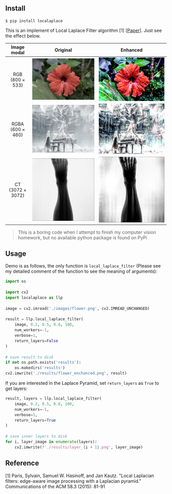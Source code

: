 ## Install

```
$ pip install localaplace
```

This is an implement of Local Laplace Filter algorithm [1]  [[Paper](https://people.csail.mit.edu/hasinoff/pubs/ParisEtAl11-lapfilters-lowres.pdf)]. Just see the effect below.


|Image modal|   Original    |   Enhanced    |
|:---:|:------------:|:------------:|
|RGB (800 × 533)|  <img src="./images/flower.png" alt="Image 1" style="width: 600px; height: auto;">  |  <img src="./images/flower_enchanced.png" alt="Image 2" style="width: 600px; height: auto;">  |
|RGBA (600 × 460)|  <img src="./images/anime.png" alt="Image 1" style="width: 600px; height: auto;">  |  <img src="./images/anime_enchanced.png" alt="Image 2" style="width: 600px; height: auto;">  |
|CT (3072 × 3072)|  <img src="./images/ankle.png" alt="Image 1" style="width: 600px; height: auto;">  |  <img src="./images/ankle_enchanced.png" alt="Image 2" style="width: 600px; height: auto;">  |



> This is a boring code when I attempt to finish my computer vision homework, but no available python package is found on PyPi

## Usage

Demo is as follows, the only function is `local_laplace_filter` (Please see my detailed comment of the function to see the meaning of arguments):

```python
import os

import cv2
import localaplace as llp

image = cv2.imread('./images/flower.png', cv2.IMREAD_UNCHANGED)

result = llp.local_laplace_filter(
    image, 0.2, 0.5, 0.8, 100, 
    num_workers=-1, 
    verbose=1, 
    return_layers=False
)

# save result to disk
if not os.path.exists('results'):
    os.makedirs('results')
cv2.imwrite('./results/flower_enchanced.png', result)
```

If you are interested in the Laplace Pyramid, set `return_layers` as `True` to get layers:

```python
result, layers = llp.local_laplace_filter(
    image, 0.2, 0.5, 0.8, 100, 
    num_workers=-1, 
    verbose=1, 
    return_layers=True
)

# save inner layers to disk
for i, layer_image in enumerate(layers):
    cv2.imwrite(f'./results/layer_{i + 1}.png', layer_image)
```


## Reference

[1] Paris, Sylvain, Samuel W. Hasinoff, and Jan Kautz. "Local Laplacian filters: edge-aware image processing with a Laplacian pyramid." Communications of the ACM 58.3 (2015): 81-91